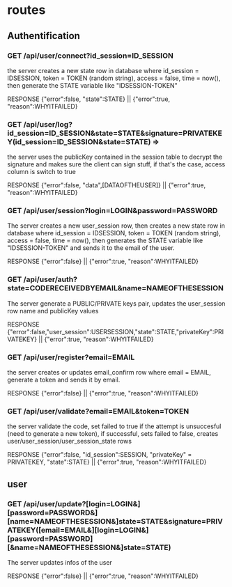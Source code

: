 # routes

## Authentification

### GET /api/user/connect?id_session=ID_SESSION 

the server creates a new state row in database where id_session = IDSESSION, token = TOKEN (random string), access = false, time = now(), then generate the STATE variable like "IDSESSION-TOKEN"

RESPONSE {"error":false, "state":STATE} || {"error":true, "reason":WHYITFAILED}

### GET /api/user/log?id_session=ID_SESSION&state=STATE&signature=PRIVATEKEY(id_session=ID_SESSION&state=STATE) => 

the server uses the publicKey contained in the session table to decrypt the signature and makes sure the client can sign stuff, if that's the case, access column is switch to true

RESPONSE {"error":false, "data",[DATAOFTHEUSER]} || {"error":true, "reason":WHYITFAILED}

### GET /api/user/session?login=LOGIN&password=PASSWORD 

The server creates a new user_session row, then creates a new state row in database where id_session = IDSESSION, token = TOKEN (random string), access = false, time = now(), then generates the STATE variable like "IDSESSION-TOKEN" and sends it to the email of the user.

RESPONSE {"error":false} || {"error":true, "reason":WHYITFAILED}

### GET /api/user/auth?state=CODERECEIVEDBYEMAIL&name=NAMEOFTHESESSION

The server generate a PUBLIC/PRIVATE keys pair, updates the user_session row name and publicKey values 

RESPONSE {"error":false,"user_session":USERSESSION,"state":STATE,"privateKey":PRIVATEKEY} || {"error":true, "reason":WHYITFAILED}

### GET /api/user/register?email=EMAIL

the server creates or updates email_confirm row where email = EMAIL, generate a token and sends it by email.

RESPONSE {"error":false} || {"error":true, "reason":WHYITFAILED}

### GET /api/user/validate?email=EMAIL&token=TOKEN

the server validate the code, set failed to true if the attempt is unsuccesful (need to generate a new token), if successful, sets failed to false, creates user/user_session/user_session_state rows

RESPONSE {"error":false, "id_session":SESSION, "privateKey" = PRIVATEKEY, "state":STATE} || {"error":true, "reason":WHYITFAILED}

## user

### GET /api/user/update?[login=LOGIN&][password=PASSWORD&][name=NAMEOFTHESESSION&]state=STATE&signature=PRIVATEKEY([email=EMAIL&][login=LOGIN&][password=PASSWORD][&name=NAMEOFTHESESSION&]state=STATE)

The server updates infos of the user

RESPONSE {"error":false} || {"error":true, "reason":WHYITFAILED}
